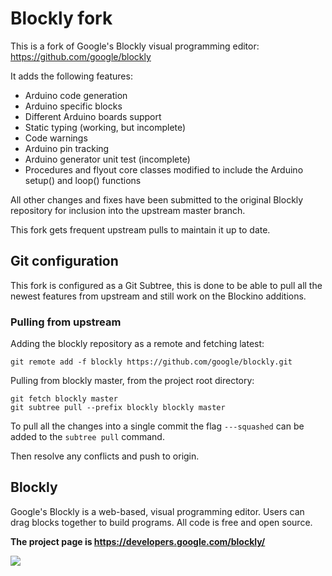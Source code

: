 # Blockly fork

This is a fork of Google's Blockly visual programming editor:
https://github.com/google/blockly

It adds the following features:

* Arduino code generation
* Arduino specific blocks
* Different Arduino boards support
* Static typing (working, but incomplete)
* Code warnings
* Arduino pin tracking
* Arduino generator unit test (incomplete)
* Procedures and flyout core classes modified to include the Arduino setup() and loop() functions

All other changes and fixes have been submitted to the original Blockly repository for inclusion into the upstream master branch.

This fork gets frequent upstream pulls to maintain it up to date.


## Git configuration

This fork is configured as a Git Subtree, this is done to be able to pull all the newest features from upstream and still work on the Blockino additions.


### Pulling from upstream

Adding the blockly repository as a remote and fetching latest:

```
git remote add -f blockly https://github.com/google/blockly.git
```

Pulling from blockly master, from the project root directory:

```
git fetch blockly master
git subtree pull --prefix blockly blockly master
```

To pull all the changes into a single commit the flag `---squashed` can be added to the `subtree pull` command.

Then resolve any conflicts and push to origin.


## Blockly

Google's Blockly is a web-based, visual programming editor.  Users can drag
blocks together to build programs.  All code is free and open source.

**The project page is https://developers.google.com/blockly/**

![](https://developers.google.com/blockly/sample.png)
